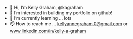- 👋 Hi, I’m Kelly Graham, @kagraham
- 👀 I’m interested in building my portfolio on github!
- 🌱 I’m currently learning ... lots
- 📫 How to reach me ... kellyannegraham.0@gmail.com or www.linkedin.com/in/kelly-a-graham

<!---
kagraham/kagraham is a ✨ special ✨ repository because its `README.md` (this file) appears on your GitHub profile.
You can click the Preview link to take a look at your changes.
--->
